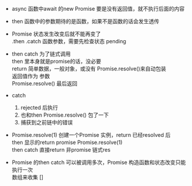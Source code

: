 - async 函数中await 的new Promise 要是没有返回值，就不执行后面的内容                
- then 函数中的参数期待的是函数，如果不是函数的话会发生透传             

- Promise 状态发生改变后就不能再变了            
    .then .catch 函数参数，需要先检查状态 pending              
- then catch 为了链式调用             
    then 里本身就是promise的话，没必要              
    return 简单数据，一般对象，或没有 Promise.resolve()来自动包装            
    返回值作为 参数            
    Promise.resolve() 最后返回                

- catch            
    1. rejected 后执行           
    2. 也和then Promise.resolve() 包了一下               
    3. 捕获到之前链中的错误            

- Promise.resolve(1)
    创建一个Promise 实例，return 已经resolved 后            
    then 显示的return promise  Promise.resolve(1)                
        then catch 直接return  非promise 链式res               

- Promise 的then catch 可以被调用多次，Promise 构造函数和状态改变只能执行一次                
    数组来收集 []           